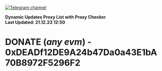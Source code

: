 [![Telegram channel](https://img.shields.io/endpoint?url=https://runkit.io/damiankrawczyk/telegram-badge/branches/master?url=https://t.me/n4z4v0d)](https://t.me/n4z4v0d) 

**Dynamic Updates Proxy List with Proxy Checker**  
**Last Updated: 21.12.23 12:50**

# DONATE (_any evm_) - 0xDEADf12DE9A24b47Da0a43E1bA70B8972F5296F2
